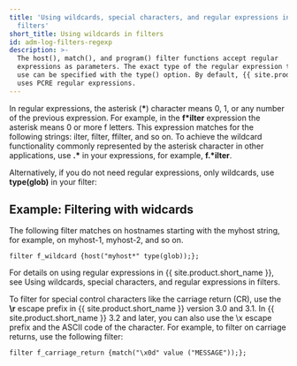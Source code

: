 ```yaml
---
title: 'Using wildcards, special characters, and regular expressions in
  filters'
short_title: Using wildcards in filters
id: adm-log-filters-regexp
description: >-
  The host(), match(), and program() filter functions accept regular
  expressions as parameters. The exact type of the regular expression to
  use can be specified with the type() option. By default, {{ site.product.short_name }}
  uses PCRE regular expressions.
---
```


In regular expressions, the asterisk (**\***) character means 0, 1, or
any number of the previous expression. For example, in the **f\*ilter**
expression the asterisk means 0 or more f letters. This expression
matches for the following strings: ilter, filter, ffilter, and so on. To
achieve the wildcard functionality commonly represented by the asterisk
character in other applications, use **.\*** in your expressions, for
example, **f.\*ilter**.

Alternatively, if you do not need regular expressions, only wildcards,
use **type(glob)** in your filter:

## Example: Filtering with widcards

The following filter matches on hostnames starting with the myhost
string, for example, on myhost-1, myhost-2, and so on.

```config
filter f_wildcard {host("myhost*" type(glob));};
```

For details on using regular expressions in {{ site.product.short_name }}, see Using
wildcards, special characters, and regular expressions in filters.

To filter for special control characters like the carriage return (CR),
use the **\\r** escape prefix in {{ site.product.short_name }} version 3.0 and 3.1. In
{{ site.product.short_name }} 3.2 and later, you can also use the \\x escape prefix and
the ASCII code of the character. For example, to filter on carriage
returns, use the following filter:

```config
filter f_carriage_return {match("\x0d" value ("MESSAGE"));};
```
